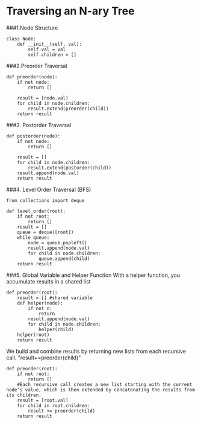 # Traversing an N-ary Tree
###1.Node Structure
```
class Node:
    def __init__(self, val):
        self.val = val
        self.children = []
```

###2.Preorder Traversal
```
def preorder(node):
    if not node:
        return []

    result = [node.val]
    for child in node.children:
        result.extend(preorder(child))
    return result
```
###3. Postorder Traversal
```
def postorder(node):
    if not node:
        return []

    result = []
    for child in node.children:
        result.extend(postorder(child))
    result.append(node.val)
    return result
```

###4. Level Order Traversal (BFS)
```
from collections import deque

def level_order(root):
    if not root:
        return []
    result = []
    queue = deque([root])
    while queue:
        node = queue.popleft()
        result.append(node.val)
        for child in node.children:
            queue.append(child)
    return result
```

###5. Global Variable and Helper Function
With a helper function, you accumulate results in a shared list
```
def preorder(root):
    result = [] #shared variable
    def helper(node):
        if not n:
            return
        result.append(node.val)
        for child in node.children:
            helper(child)
    helper(root)
    return result
```
We build and combine results by returning new lists from each recursive call.  "result+=preorder(child)"
```
def preorder(root):
    if not root:
        return []
    #Each recursive call creates a new list starting with the current node’s value, which is then extended by concatenating the results from its children.
    result = [root.val]
    for child in root.children:
        result += preorder(child)
    return result
```

